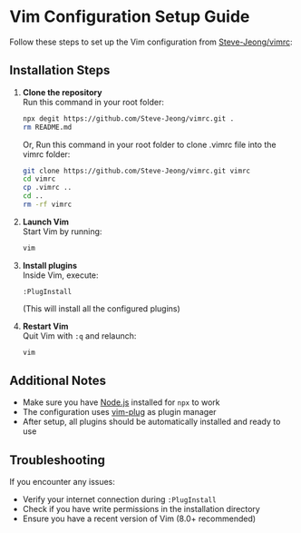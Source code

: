 # Vim Configuration Setup Guide

Follow these steps to set up the Vim configuration from [Steve-Jeong/vimrc](https://github.com/Steve-Jeong/vimrc):

## Installation Steps

1. **Clone the repository**  
   Run this command in your root folder:
   ```bash
   npx degit https://github.com/Steve-Jeong/vimrc.git .
   rm README.md
   ```

   Or, Run this command in your root folder to clone .vimrc file into the vimrc folder:
   ```bash
   git clone https://github.com/Steve-Jeong/vimrc.git vimrc
   cd vimrc
   cp .vimrc ..
   cd ..
   rm -rf vimrc
   ```
   

2. **Launch Vim**  
   Start Vim by running:
   ```bash
   vim
   ```

3. **Install plugins**  
   Inside Vim, execute:
   ```
   :PlugInstall
   ```
   (This will install all the configured plugins)

4. **Restart Vim**  
   Quit Vim with `:q` and relaunch:
   ```bash
   vim
   ```

## Additional Notes

- Make sure you have [Node.js](https://nodejs.org/) installed for `npx` to work
- The configuration uses [vim-plug](https://github.com/junegunn/vim-plug) as plugin manager
- After setup, all plugins should be automatically installed and ready to use

## Troubleshooting

If you encounter any issues:
- Verify your internet connection during `:PlugInstall`
- Check if you have write permissions in the installation directory
- Ensure you have a recent version of Vim (8.0+ recommended)
